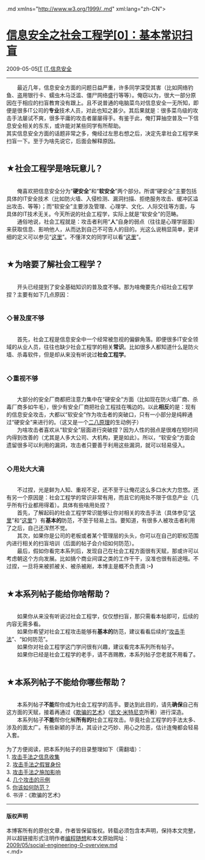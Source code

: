 <!DOCTYPE.md>
.md xmlns="http://www.w3.org/1999/..md" xml:lang="zh-CN">
<head>
<meta http-equiv="Content-Type" content="text.md; charset=utf-8" />
<meta name="generator" content="Python script by program.think@gmail.com" />
<meta name="provider" content="program-think.blogspot.com" />
<link type="text/css" rel="stylesheet" href="../../css/program-think.css" />
<title>信息安全之社会工程学[0]：基本常识扫盲 - 编程随想的博客</title>
</head>
<body>
<div id="main" style="width:100%;">
<h1><a href="../../index.md" title="回到首页">信息安全之社会工程学[0]：基本常识扫盲</a></h1>
<div class="post-info"><span class="date-header">2009-05-05</span><a href="../../tags/IT.md" class="tag">IT</a> <a href="../../tags/IT.E4BFA1E681AFE5AE89E585A8.md" class="tag">IT.信息安全</a> </div>
<hr>
<div class="post">
&#12288;&#12288;最近几年，信息安全方面的问题日益严重，许多同学深受其害（比如网络钓鱼、盗用银行卡、蠕虫木马泛滥、僵尸网络盛行等等）。俺窃以为，很大一部分原因在于相应的扫盲教育没有跟上。且不说普通的电脑菜鸟对信息安全一无所知，即便是很多IT公司的<b>专业</b>技术人员，对此也知之甚少。其后果就是：很多菜鸟级的攻击手法屡试不爽，很多平庸的攻击者屡屡得手。有鉴于此，俺打算抽空普及一下信息安全相关的东东，或许能对某些同学有所帮助。<!--program-think--><br />其实信息安全方面的话题非常之多，俺经过左思右想之后，决定先拿社会工程学来扫盲一下。至于为啥先说它，后面会解释原因。<br /><br /><h2>★社会工程学是啥玩意儿？</h2><br />&#12288;&#12288;俺喜欢把信息安全分为“<b>硬安全</b>”和“<b>软安全</b>”两个部分。所谓“硬安全”主要包括具体的IT安全技术（比如防火墙、入侵检测、漏洞扫描、拒绝服务攻击、缓冲区溢出攻击、等等）；而“软安全”主要涉及管理、心理学、文化、人际交往等方面，与具体的IT技术无关。今天所说的社会工程学，实际上就是“软安全”的范畴。<br />&#12288;&#12288;通俗地说，社会工程就是：攻击者利用“<b>人</b>”自身的弱点（往往是心理学层面）来获取信息、影响他人，从而达到自己不可告人的目的。光这么说稍显简单，更详细的定义可以参见“<a href="http://en.wikipedia.org/wiki/Social_engineering_%28security%29" target="_blank" rel="nofollow">这里</a>”。不懂洋文的同学可以看“<a href="http://baike.baidu.com/view/118411.htm" target="_blank" rel="nofollow">这里</a>”。<br /><br /><h2>★为啥要了解社会工程学？</h2><br />&#12288;&#12288;开头已经提到了安全基础知识的普及度不够。那为啥俺要先介绍社会工程学捏？主要有如下几点原因：<br /><br /><h3>◇普及度不够</h3><br />&#12288;&#12288;首先，社会工程是信息安全中一个经常被忽视的偏僻角落。即便很多IT安全领域的从业人员，往往也缺少社会工程学的相关<b>常识</b>。比如很多人都知道什么是防火墙、杀毒软件，但是却从来没有听说过<b>社会工程学</b>。<br /><br /><h3>◇重视不够</h3><br />&#12288;&#12288;大部分的安全厂商都把注意力集中在“硬安全”方面（比如现在防火墙厂商、杀毒厂商多如牛毛），很少有安全厂商把社会工程挂在嘴边的。以此<b>相反</b>的是：现有的信息安全攻击，大都以“软安全”作为攻击者的突破口，只有一小部分是纯粹通过“硬安全”来进行的。（这又是一个<a href="../../2009/02/80-20-principle-0-overview.md" target="_blank">二八原理</a>的生动例子）<br />&#12288;&#12288;为啥攻击者喜欢从“软安全”层面进行突破捏？因为人性的弱点是很难在短时间内得到改善的（尤其是人多大公司、大机构，更是如此）。所以，“软安全”方面会遗留很多可以利用的漏洞，攻击者只要善于利用这些漏洞，就可以轻易侵入。<br /><br /><h3>◇用处大大滴</h3><br />&#12288;&#12288;不过捏，光是鲜为人知、重视不足，还不至于让俺花这么多口水大力忽悠。还有另一个原因是：社会工程学的常识非常有用，而且它的用处不限于信息产业（几乎所有行业都用得着）。具体有些啥用处捏？<br />&#12288;&#12288;首先，了解起码的社会工程学常识能够让你对相关的攻击手法（具体参见“<a href="../../2009/05/social-engineering-1-gather-information.md">这里</a>”和“<a href="../../2009/05/social-engineering-2-pretend.md">这里</a>”）有<b>基本的</b>防范，不至于轻易上当。要知道，有很多人被攻击者利用了之后，自己还浑然不觉。<br />&#12288;&#12288;其次，如果你是公司的老板或者某个管理层的头头，你可以在自己的职权范围内进行相关的扫盲培训（后面的帖子会介绍如何防范）。<br />&#12288;&#12288;最后，假如你看完本系列后，发现自己在社会工程方面很有天赋，那或许可以考虑朝这个方向发展。比如搞个商业间谍之类的工作干干，没准也很有前途哦。不过捏，一旦将来被抓被关、被杀被剐，本博主是概不负责滴 <b>:-)</b><br /><br /><h2>★本系列帖子能给你啥帮助？</h2><br />&#12288;&#12288;如果你从来没有听说过社会工程学，仅仅想扫盲，那只需看本帖即可，后续的内容无需多看。<br />&#12288;&#12288;如果你希望对社会工程攻击能够有<b>基本的</b>防范，建议看看后续的“<a href="../../2009/05/social-engineering-1-gather-information.md">攻击手法</a>”、“如何防范”。<br />&#12288;&#12288;如果你对社会工程学这门学问很有兴趣，建议看完本系列所有帖子。<br />&#12288;&#12288;如果你已经是社会工程学的老手，请不吝赐教，本系列帖子您老就不用看了。<br /><br /><h2>★本系列帖子不能给你哪些帮助？</h2><br />&#12288;&#12288;本系列帖子<b>不能</b>帮你成为社会工程学的高手。要达到此目的，请先<b>确保</b>自己有这方面的天赋，接着再通过《<a href="http://en.wikipedia.org/wiki/The_Art_of_Deception" target="_blank" rel="nofollow">欺骗的艺术</a>》（<a href="http://en.wikipedia.org/wiki/Kevin_Mitnick" target="_blank" rel="nofollow">凯文·米特尼克</a>所著）进行深造。<br />&#12288;&#12288;本系列帖子<b>不能</b>帮你化解<b>所有的</b>社会工程攻击。毕竟社会工程学的手法太多、涉及的面太广。有些新颖的手法，其设计之巧妙、用心之险恶，估计连俺都会轻易入套。<br /><a target="_blank" name="index"> </a><br />为了方便阅读，把本系列帖子的目录整理如下（需翻墙）：<br />1. <a href="../../2009/05/social-engineering-1-gather-information.md">攻击手法之信息收集</a><br />2. <a href="../../2009/05/social-engineering-2-pretend.md">攻击手法之假冒身份</a><br />3. <a href="../../2009/05/social-engineering-3-influence.md">攻击手法之施加影响</a><br />4. <a href="../../2009/06/social-engineering-4-example.md">几个攻击的示例</a><br />5. <a href="../../2009/07/social-engineering-5-defend.md">你该如何防范？</a><br />6. 书评：《欺骗的艺术》<div class="blogger-post-footer">
</div>
<hr>
<div class="copyright">
<h4>版权声明</h4>
本博客所有的原创文章，作者皆保留版权。转载必须包含本声明，保持本文完整，并以超链接形式注明作者<a href="mailto:program.think@gmail.com">编程随想</a>和本文原始网址：<br>
<a href="2009/05/social-engineering-0-overview.md">2009/05/social-engineering-0-overview.md</a>
</div>
</div>
</body>
<.md>
